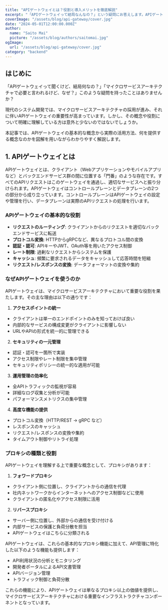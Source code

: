 ```yaml
---
title: "APIゲートウェイとは？役割と導入メリットを徹底解説"
excerpt: "「APIゲートウェイって結局なんなの？」という疑問にお答えします。APIゲートウェイの基本概念から実際の活用方法、主要なサービス比較まで、マイクロサービスアーキテクチャにおけるAPIゲートウェイの重要性を初心者にもわかりやすく解説します。"
coverImage: "/assets/blog/api-gateway/cover.jpg"
date: "2024-05-01T12:00:00.000Z"
author:
  name: "Saito Mai"
  picture: "/assets/blog/authors/saitomai.jpg"
ogImage:
  url: "/assets/blog/api-gateway/cover.jpg"
category: "backend"
---
```


## はじめに

「APIゲートウェイって聞くけど、結局何なの？」「マイクロサービスアーキテクチャで必要と言われるけど、なぜ？」このような疑問を持ったことはありませんか？

現代のシステム開発では、マイクロサービスアーキテクチャの採用が進み、それに伴いAPIゲートウェイの重要性が高まっています。しかし、その概念や役割について明確に理解している方は意外と少ないのではないでしょうか。

本記事では、APIゲートウェイの基本的な概念から実際の活用方法、何を提供する概念なのかを図解を用いながらわかりやすく解説します。


## 1. APIゲートウェイとは

APIゲートウェイとは、クライアント（Webアプリケーションやモバイルアプリなど）とバックエンドサービス群の間に位置する「門番」のような存在です。すべてのAPIリクエストはこのゲートウェイを通過し、適切なサービスへと振り分けられます。APIゲートウェイはコントロールプレーンとデータプレーンの2つの部分から成り立っています。コントロールプレーンはAPIゲートウェイの設定や管理を行い、データプレーンは実際のAPIリクエストの処理を行います。

### APIゲートウェイの基本的な役割

- **リクエストのルーティング**: クライアントからのリクエストを適切なバックエンドサービスに転送
- **プロトコル変換**: HTTPからgRPCなど、異なるプロトコル間の変換
- **認証・認可**: APIキーやJWT、OAuth等を用いたアクセス制御
- **レート制限**: 過剰なリクエストからシステムを保護
- **キャッシュ**: 頻繁に要求されるデータをキャッシュして応答時間を短縮
- **リクエスト/レスポンスの変換**: データフォーマットの変換や集約

### なぜAPIゲートウェイを使うのか

APIゲートウェイは、マイクロサービスアーキテクチャにおいて重要な役割を果たします。その主な理由は以下の通りです：

1. **アクセスポイントの統一**
- クライアントは単一のエンドポイントのみを知っておけば良い
- 内部的なサービスの構成変更がクライアントに影響しない
- URLやAPIの形式を統一的に管理できる

2. **セキュリティの一元管理**
- 認証・認可を一箇所で実装
- アクセス制限やレート制限を集中管理
- セキュリティポリシーの統一的な適用が可能

3. **運用管理の効率化**
- 全APIトラフィックの監視が容易
- 詳細なログ収集と分析が可能
- パフォーマンスメトリクスの集中管理

4. **高度な機能の提供**
- プロトコル変換（HTTP/REST → gRPC など）
- レスポンスのキャッシュ
- リクエスト/レスポンスの変換や集約
- タイムアウト制御やリトライ処理

### プロキシの種類と役割

APIゲートウェイを理解する上で重要な概念として、プロキシがあります：

1. **フォワードプロキシ**
- クライアント側に位置し、クライアントからの通信を代理
- 社内ネットワークからインターネットへのアクセス制御などに使用
- クライアントの匿名化やアクセス制限に活用

2. **リバースプロキシ**
- サーバー側に位置し、外部からの通信を受け付ける
- 内部サービスの保護と負荷分散を担当
- APIゲートウェイはこちらに分類される

APIゲートウェイは、これらの基本的なプロキシ機能に加えて、API管理に特化した以下のような機能も提供します：

- API利用状況の分析とモニタリング
- 開発者ポータルによるAPI文書管理
- APIバージョン管理
- トラフィック制御と負荷分散

これらの機能により、APIゲートウェイは単なるプロキシ以上の価値を提供し、マイクロサービスアーキテクチャにおける重要なインフラストラクチャコンポーネントとなっています。

